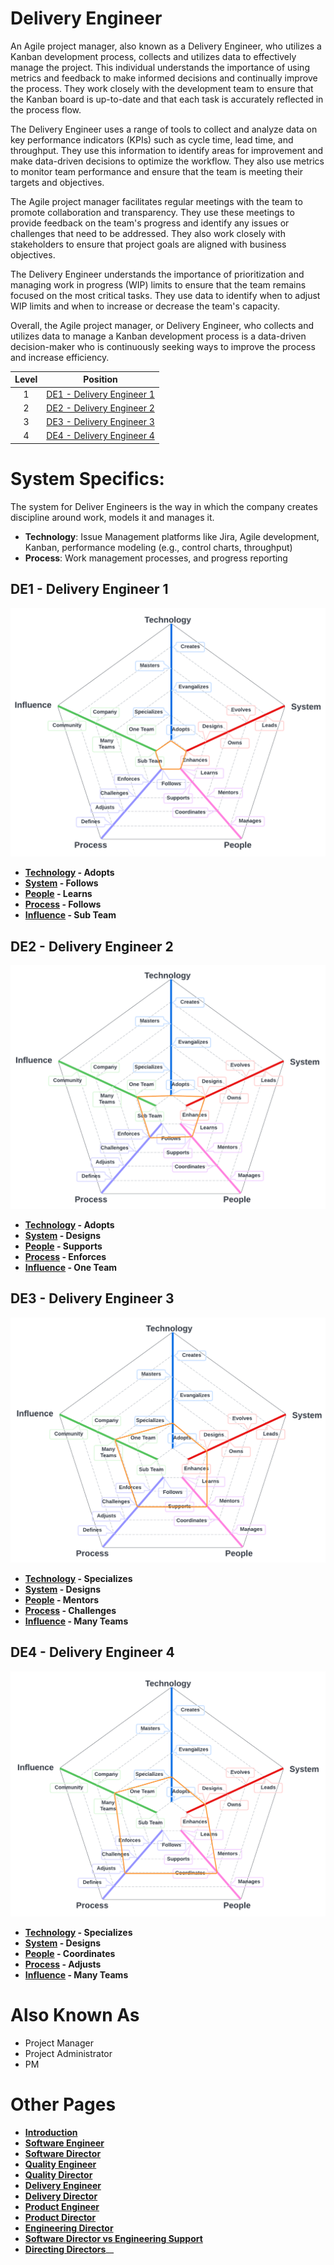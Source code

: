 # Delivery Engineer

An Agile project manager, also known as a Delivery Engineer, who utilizes a Kanban development process, collects and utilizes data to effectively manage the project. This individual understands the importance of using metrics and feedback to make informed decisions and continually improve the process. They work closely with the development team to ensure that the Kanban board is up-to-date and that each task is accurately reflected in the process flow.

The Delivery Engineer uses a range of tools to collect and analyze data on key performance indicators (KPIs) such as cycle time, lead time, and throughput. They use this information to identify areas for improvement and make data-driven decisions to optimize the workflow. They also use metrics to monitor team performance and ensure that the team is meeting their targets and objectives.

The Agile project manager facilitates regular meetings with the team to promote collaboration and transparency. They use these meetings to provide feedback on the team's progress and identify any issues or challenges that need to be addressed. They also work closely with stakeholders to ensure that project goals are aligned with business objectives.

The Delivery Engineer understands the importance of prioritization and managing work in progress (WIP) limits to ensure that the team remains focused on the most critical tasks. They use data to identify when to adjust WIP limits and when to increase or decrease the team's capacity.

Overall, the Agile project manager, or Delivery Engineer, who collects and utilizes data to manage a Kanban development process is a data-driven decision-maker who is continuously seeking ways to improve the process and increase efficiency.

| Level | Position |
| :---: | :---: |
| 1 | [DE1 - Delivery Engineer 1](#de1---delivery-engineer-1) |
| 2 | [DE2 - Delivery Engineer 2](#de2---delivery-engineer-2) |
| 3 | [DE3 - Delivery Engineer 3](#de3---delivery-engineer-3) |
| 4 | [DE4 - Delivery Engineer 4](#de3---delivery-engineer-4) |

# System Specifics:
The system for Deliver Engineers is the way in which the company creates discipline around work, models it and manages it.
* **Technology**: Issue Management platforms like Jira, Agile development, Kanban, performance modeling (e.g., control charts, throughput) 
* **Process**: Work management processes, and progress reporting 

## DE1 - Delivery Engineer 1

![System Dimensions](charts/Layr-Engineering-Path-DE1.png "Delivery Engineer 1")

* **[Technology](README.md#technology) - Adopts**
* **[System](README.md#technology) - Follows**
* **[People](README.md#people) - Learns**
* **[Process](README.md#process) - Follows**
* **[Influence](README.md#influence) - Sub Team**

## DE2 - Delivery Engineer 2

![System Dimensions](charts/Layr-Engineering-Path-DE2.png "Delivery Engineer 2")

* **[Technology](README.md#technology) - Adopts**
* **[System](README.md#technology) - Designs**
* **[People](README.md#people) - Supports**
* **[Process](README.md#process) - Enforces**
* **[Influence](README.md#influence) - One Team**

## DE3 - Delivery Engineer 3

![System Dimensions](charts/Layr-Engineering-Path-DE3.png "Delivery Engineer 3")

* **[Technology](README.md#technology) - Specializes**
* **[System](README.md#technology) - Designs**
* **[People](README.md#people) - Mentors**
* **[Process](README.md#process) - Challenges**
* **[Influence](README.md#influence) - Many Teams**

## DE4 - Delivery Engineer 4

![System Dimensions](charts/Layr-Engineering-Path-DE4.png "Delivery Engineer 4")

* **[Technology](README.md#technology) - Specializes**
* **[System](README.md#technology) - Designs**
* **[People](README.md#people) - Coordinates**
* **[Process](README.md#process) - Adjusts**
* **[Influence](README.md#influence) - Many Teams**

# Also Known As
* Project Manager
* Project Administrator
* PM

# Other Pages
* [**Introduction**](README.md)
* [**Software Engineer**](Software-Engineer.md)
* [**Software Director**](Software-Director.md) 
* [**Quality Engineer**](Quality-Engineer.md)
* [**Quality Director**](Quality-Director.md)
* [**Delivery Engineer**](Delivery-Engineer.md)
* [**Delivery Director**](Delivery-Director.md)
* [**Product Engineer**](Product-Engineer.md)
* [**Product Director**](Product-Director.md)
* [**Engineering Director**](Engineering-Director.md)
* [**Software Director vs Engineering Support**](Comparison-Software-Director-Engineering-Director.md)
* [**Directing Directors**](Directing-Directors.md)__
